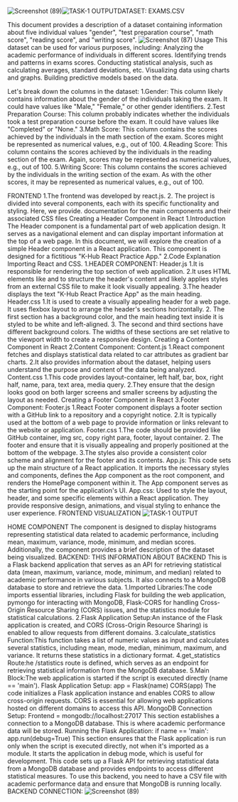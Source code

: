 ![Screenshot (89)](https://github.com/Deepthipenjarla/Datavisualization/assets/110033651/6d86c5ff-e047-4be1-86b2-1349e5278ca0)![TASK-1 OUTPUT](https://github.com/Deepthipenjarla/Datavisualization/assets/110033651/5a23bbbe-9906-4802-9674-8c741508974b)DATASET: EXAMS.CSV

This document provides a description of a dataset containing information about five individual values "gender", "test preparation course", "math score", "reading score", and "writing score".
![Screenshot (87)](https://github.com/Deepthipenjarla/Datavisualization/assets/110033651/1607f0a8-35f4-4fc4-aff4-ab0a10cae73c)
Usage This dataset can be used for various purposes, including: Analyzing the academic performance of individuals in different scores. Identifying trends and patterns in exams scores. Conducting statistical analysis, such as calculating averages, standard deviations, etc. Visualizing data using charts and graphs. Building predictive models based on the data.

Let's break down the columns in the dataset:
1.Gender: This column likely contains information about the gender of the individuals taking the exam. It could have values like "Male," "Female," or other gender identifiers. 2.Test Preparation Course: This column probably indicates whether the individuals took a test preparation course before the exam. It could have values like "Completed" or "None." 3.Math Score: This column contains the scores achieved by the individuals in the math section of the exam. Scores might be represented as numerical values, e.g., out of 100. 4.Reading Score: This column contains the scores achieved by the individuals in the reading section of the exam. Again, scores may be represented as numerical values, e.g., out of 100. 5.Writing Score: This column contains the scores achieved by the individuals in the writing section of the exam. As with the other scores, it may be represented as numerical values, e.g., out of 100.

FRONTEND 1.The frontend was developed by react.js. 2. The project is divided into several components, each with its specific functionality and styling. Here, we provide. documentation for the main components and their associated CSS files
Creating a Header Component in React 1.Introduction The Header component is a fundamental part of web application design. It serves as a navigational element and can display important information at the top of a web page. In this document, we will explore the creation of a simple Header component in a React application. This component is designed for a fictitious "K-Hub React Practice App." 2.Code Explanation Importing React and CSS.
1.HEADER COMPONENT: Header.js 1.It is responsible for rendering the top section of web application. 2.It uses HTML elements like and to structure the header's content and likely applies styles from an external CSS file to make it look visually appealing. 3.The header displays the text "K-Hub React Practice App" as the main heading.
Header.css 1.It is used to create a visually appealing header for a web page. It uses flexbox layout to arrange the header's sections horizontally. 2. The first section has a background color, and the main heading text inside it is styled to be white and left-aligned. 3. The second and third sections have different background colors. The widths of these sections are set relative to the viewport width to create a responsive design.
Creating a Content Component in React
2.Content Component: Content.js 1.React component fetches and displays statistical data related to car attributes as gradient bar charts. 2.It also provides information about the dataset, helping users understand the purpose and content of the data being analyzed.
Content.css 1.This code provides layout-container, left half, bar, box, right half, name, para, text area, media query. 2.They ensure that the design looks good on both larger screens and smaller screens by adjusting the layout as needed.
Creating a Footer Component in React
3.Footer Component: Footer.js 1.React Footer component displays a footer section with a GitHub link to a repository and a copyright notice. 2.It is typically used at the bottom of a web page to provide information or links relevant to the website or application.
Footer.css 1.The code should be provided like GitHub container, img src, copy right para, footer, layout container. 2. The footer and ensure that it is visually appealing and properly positioned at the bottom of the webpage. 3.The styles also provide a consistent color scheme and alignment for the footer and its contents.
App.js: This code sets up the main structure of a React application. It imports the necessary styles and components, defines the App component as the root component, and renders the HomePage component within it. The App component serves as the starting point for the application's UI. App.css: Used to style the layout, header, and some specific elements within a React application. They provide responsive design, animations, and visual styling to enhance the user experience.
FRONTEND VISUALIZATION
![TASK-1 OUTPUT](https://github.com/Deepthipenjarla/Datavisualization/assets/110033651/2b9297dd-36e6-4e66-8803-7830adec01f5)

HOME COMPONENT
The component is designed to display histograms representing statistical data related to academic performance, including mean, maximum, variance, mode, minimum, and median scores. Additionally, the component provides a brief description of the dataset being visualized.
BACKEND: THIS INFORMATION ABOUT BACKEND This is a Flask backend application that serves as an API for retrieving statistical data (mean, maximum, variance, mode, minimum, and median) related to academic performance in various subjects. It also connects to a MongoDB database to store and retrieve the data.
1.Imported Libraries:The code imports essential libraries, including Flask for building the web application, pymongo for interacting with MongoDB, Flask-CORS for handling Cross-Origin Resource Sharing (CORS) issues, and the statistics module for statistical calculations. 2.Flask Application Setup:An instance of the Flask application is created, and CORS (Cross-Origin Resource Sharing) is enabled to allow requests from different domains. 3.calculate_statistics Function:This function takes a list of numeric values as input and calculates several statistics, including mean, mode, median, minimum, maximum, and variance. It returns these statistics in a dictionary format. 4.get_statistics Route:he /statistics route is defined, which serves as an endpoint for retrieving statistical information from the MongoDB database. 5.Main Block:The web application is started if the script is executed directly (name == 'main').
Flask Application Setup: app = Flask(name) CORS(app) The code initializes a Flask application instance and enables CORS to allow cross-origin requests. CORS is essential for allowing web applications hosted on different domains to access this API.
MongoDB Connection Setup: Frontend = mongodb://localhost:27017 This section establishes a connection to a MongoDB database. This is where academic performance data will be stored.
Running the Flask Application: if name == 'main': app.run(debug=True) This section ensures that the Flask application is run only when the script is executed directly, not when it's imported as a module. It starts the application in debug mode, which is useful for development. This code sets up a Flask API for retrieving statistical data from a MongoDB database and provides endpoints to access different statistical measures. To use this backend, you need to have a CSV file with academic performance data and ensure that MongoDB is running locally.
BACKEND CONNECTION:
![Screenshot (89)](https://github.com/Deepthipenjarla/Datavisualization/assets/110033651/c248596b-3d5a-4544-8fa8-0384dbaead0c)
